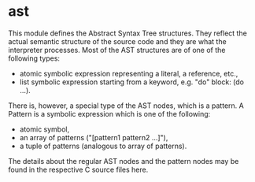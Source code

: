 ast
===

This module defines the Abstract Syntax Tree structures.
They reflect the actual semantic structure of the source code and they are what the interpreter processes.
Most of the AST structures are of one of the following types:
 - atomic symbolic expression representing a literal, a reference, etc.,
 - list symbolic expression starting from a keyword, e.g. "do" block: (do ...).

There is, however, a special type of the AST nodes, which is a pattern.
A Pattern is a symbolic expression which is one of the following:
 - atomic symbol,
 - an array of patterns ("[pattern1 pattern2 ...]"),
 - a tuple of patterns (analogous to array of patterns).

The details about the regular AST nodes and the pattern nodes may be found in the respective C source files here.

